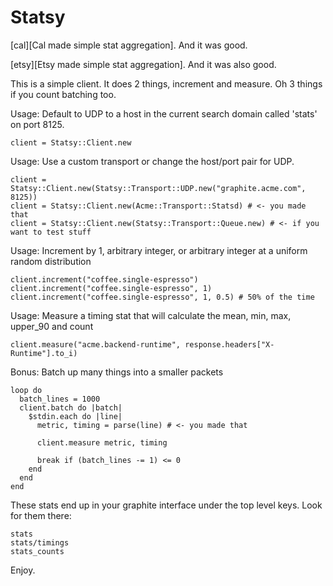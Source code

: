 # Statsy

[cal][Cal made simple stat aggregation].  And it was good.

[etsy][Etsy made simple stat aggregation].  And it was also good.

This is a simple client.  It does 2 things, increment and measure.  Oh 3 things if you count batching too.

Usage: Default to UDP to a host in the current search domain called 'stats' on port 8125.

    client = Statsy::Client.new

Usage: Use a custom transport or change the host/port pair for UDP.

    client = Statsy::Client.new(Statsy::Transport::UDP.new("graphite.acme.com", 8125))
    client = Statsy::Client.new(Acme::Transport::Statsd) # <- you made that
    client = Statsy::Client.new(Statsy::Transport::Queue.new) # <- if you want to test stuff

Usage: Increment by 1, arbitrary integer, or arbitrary integer at a uniform random distribution

    client.increment("coffee.single-espresso")
    client.increment("coffee.single-espresso", 1)
    client.increment("coffee.single-espresso", 1, 0.5) # 50% of the time

Usage: Measure a timing stat that will calculate the mean, min, max, upper\_90 and count

    client.measure("acme.backend-runtime", response.headers["X-Runtime"].to_i)

Bonus: Batch up many things into a smaller packets

    loop do
      batch_lines = 1000
      client.batch do |batch|
        $stdin.each do |line|
          metric, timing = parse(line) # <- you made that

          client.measure metric, timing

          break if (batch_lines -= 1) <= 0
        end
      end
    end

These stats end up in your graphite interface under the top level keys. Look for them there:

    stats
    stats/timings
    stats_counts

Enjoy.

[cal]:http://code.flickr.com/blog/2008/10/27/counting-timing/
[etsy]:http://codeascraft.etsy.com/2011/02/15/measure-anything-measure-everything/


